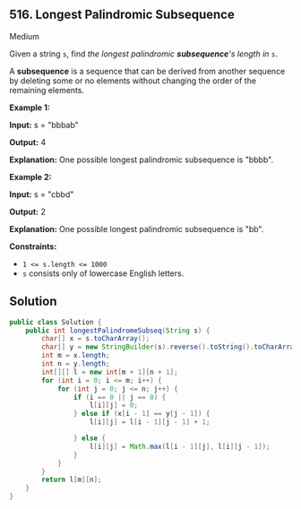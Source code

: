 ## 516\. Longest Palindromic Subsequence

Medium

Given a string `s`, find _the longest palindromic **subsequence**'s length in_ `s`.

A **subsequence** is a sequence that can be derived from another sequence by deleting some or no elements without changing the order of the remaining elements.

**Example 1:**

**Input:** s = "bbbab"

**Output:** 4

**Explanation:** One possible longest palindromic subsequence is "bbbb".

**Example 2:**

**Input:** s = "cbbd"

**Output:** 2

**Explanation:** One possible longest palindromic subsequence is "bb".

**Constraints:**

*   `1 <= s.length <= 1000`
*   `s` consists only of lowercase English letters.

## Solution

```java
public class Solution {
    public int longestPalindromeSubseq(String s) {
        char[] x = s.toCharArray();
        char[] y = new StringBuilder(s).reverse().toString().toCharArray();
        int m = x.length;
        int n = y.length;
        int[][] l = new int[m + 1][n + 1];
        for (int i = 0; i <= m; i++) {
            for (int j = 0; j <= n; j++) {
                if (i == 0 || j == 0) {
                    l[i][j] = 0;
                } else if (x[i - 1] == y[j - 1]) {
                    l[i][j] = l[i - 1][j - 1] + 1;

                } else {
                    l[i][j] = Math.max(l[i - 1][j], l[i][j - 1]);
                }
            }
        }
        return l[m][n];
    }
}
```